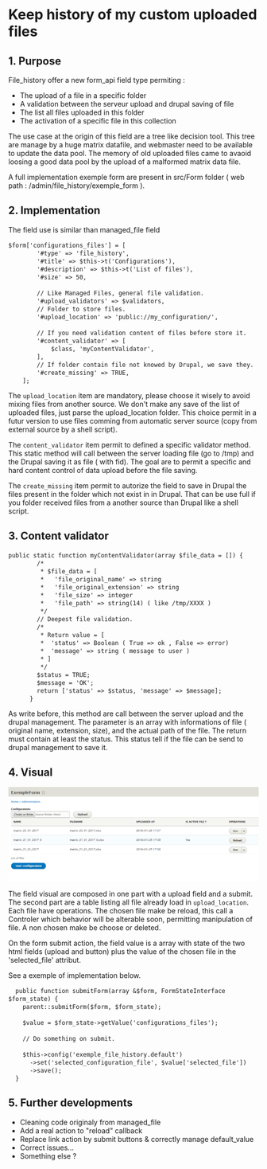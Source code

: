 # Keep history of my custom uploaded files

## 1. Purpose

File_history offer a new form_api field type permiting :
- The upload of a file in a specific folder
- A validation between the serveur upload and drupal saving of file
- The list all files uploaded in this folder
- The activation of a specific file in this collection

The use case at the origin of this field are a tree like decision tool.
This tree are manage by a huge matrix datafile, and webmaster need to be 
available to update the data pool.
The memory of old uploaded files came to avaoid loosing a good data pool 
by the upload of a malformed matrix data file.

A full implementation exemple form are present in src/Form folder 
( web path : /admin/file_history/exemple_form ).

## 2. Implementation

The field use is similar than managed_file field

```
$form['configurations_files'] = [
        '#type' => 'file_history',
        '#title' => $this->t('Configurations'),
        '#description' => $this->t('List of files'),
        '#size' => 50,
        
        // Like Managed Files, general file validation.
        '#upload_validators' => $validators,
        // Folder to store files.
        '#upload_location' => 'public://my_configuration/',
        
        // If you need validation content of files before store it.
        '#content_validator' => [
            $class, 'myContentValidator',
        ],
        // If folder contain file not knowed by Drupal, we save they.
        '#create_missing' => TRUE,
    ];
```

The ``upload_location`` item are mandatory, please choose it wisely 
to avoid mixing files from another source.
We don't make any save of the list of uploaded files, 
just parse the upload_location folder.
This choice permit in a futur version to use files comming from automatic 
server source (copy from external source by a shell script).

The ``content_validator`` item permit to defined a specific validator method.
This static method will call between the server loading file (go to /tmp) 
and the Drupal saving it as file ( with fid).
The goal are to permit a specific and hard content control of data upload 
before the file saving.

The ``create_missing`` item permit to autorize the field to save in Drupal the
files present in the folder which not exist in in Drupal.
That can be use full if you folder received files from a another source than
Drupal like a shell script.

## 3. Content validator

``` 
public static function myContentValidator(array $file_data = []) {
        /*
         * $file_data = [
         *   'file_original_name' => string
         *   'file_original_extension' => string
         *   'file_size' => integer
         *   'file_path' => string(14) ( like /tmp/XXXX )
         */
        // Deepest file validation.
        /*
         * Return value = [
         *  'status' => Boolean ( True => ok , False => error)
         *  'message' => string ( message to user )
         * ]
         */
        $status = TRUE;
        $message = 'OK';
        return ['status' => $status, 'message' => $message];
      }
```

As write before, this method are call between the server upload and the 
drupal management.
The parameter is an array with informations of file ( original name, 
extension, size), and the actual path of the file.
The return must contain at least the status. 
This status tell if the file can be send to drupal management to save it.


## 4. Visual

![ExempleForm.PNG](ExempleForm.PNG)

The field visual are composed in one part with a upload field and a submit.
The second part are a table listing all file already load in 
``upload_location``.
Each file have operations. 
The chosen file make be reload, this call a Controler which behavior will 
be alterable soon, permitting manipulation of file.
A non chosen make be choose or deleted.

On the form submit action, the field value is a array with state of the two
 html fields (upload and button) plus the value of the chosen file in the 
 'selected_file' attribut. 
 
 See a exemple of implementation below.
``` 
  public function submitForm(array &$form, FormStateInterface $form_state) {
    parent::submitForm($form, $form_state);

    $value = $form_state->getValue('configurations_files');
    
    // Do something on submit.
    
    $this->config('exemple_file_history.default')
      ->set('selected_configuration_file', $value['selected_file'])
      ->save();
  }
```

## 5. Further developments

- Cleaning code originaly from managed_file
- Add a real action to "reload" callback
- Replace link action by submit buttons & correctly manage default_value
- Correct issues...
- Something else ?

